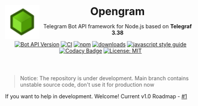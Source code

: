 <header>
<img src="https://raw.githubusercontent.com/OpengramJS/opengram/master/docs/media/Logo.svg" alt="logo" height="90" align="left">
<h1 style="display: inline">Opengram</h1>

Telegram Bot API framework for Node.js based on **Telegraf 3.38**

[![Bot API Version][bots-api-image]][bots-api-url] [![CI][ci-image]][ci-url] [![npm][npm-image]][npm-url] [![downloads][downloads-image]][downloads-url] [![javascript style guide][standard-image]][standard-url] [![Codacy Badge][codacy-image]][codacy-url] [![License: MIT][license-image]][license-url]
</header>

[license-image]: https://img.shields.io/badge/License-MIT-yellow.svg
[license-url]: https://opensource.org/licenses/MIT
[codacy-image]: https://app.codacy.com/project/badge/Grade/0ba3bf1b270946918b13e2730d190156
[codacy-url]: https://www.codacy.com/gh/OpengramJS/opengram/dashboard?utm_source=github.com&amp;utm_medium=referral&amp;utm_content=OpengramJS/opengram&amp;utm_campaign=Badge_Grade
[bots-api-image]: https://img.shields.io/badge/Bots%20API-v5.8-ff69b4
[bots-api-url]: https://core.telegram.org/bots/api
[ci-image]: https://github.com/OpengramJS/opengram/actions/workflows/ci.yml/badge.svg?branch=master
[ci-url]: https://github.com/OpengramJS/opengram/actions/workflows/actions/workflows/ci.yml
[npm-image]: https://img.shields.io/npm/v/opengram.svg
[npm-url]: https://npmjs.org/package/opengram
[downloads-image]: https://img.shields.io/npm/dm/opengram.svg
[downloads-url]: https://npmjs.org/package/opengram
[standard-image]: https://img.shields.io/badge/code_style-standard-brightgreen.svg
[standard-url]: https://standardjs.com

> Notice: The repository is under development. Main branch contains unstable source code, don't use it for production now

If you want to help in development. Welcome! Current v1.0 Roadmap - [#1][i1]

[i1]: https://github.com/OpengramJS/opengram/issues/1
